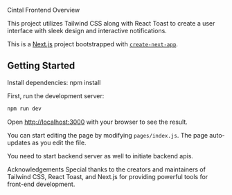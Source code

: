Cintal Frontend
Overview

This project utilizes Tailwind CSS along with React Toast to create a user interface with sleek design and interactive notifications.

This is a [Next.js](https://nextjs.org/) project bootstrapped with [`create-next-app`](https://github.com/vercel/next.js/tree/canary/packages/create-next-app).

## Getting Started

Install dependencies:
npm install

First, run the development server:

```bash
npm run dev
```

Open [http://localhost:3000](http://localhost:3000) with your browser to see the result.

You can start editing the page by modifying `pages/index.js`. The page auto-updates as you edit the file.


You need to start backend server as well to initiate backend apis.

Acknowledgements
Special thanks to the creators and maintainers of Tailwind CSS, React Toast, and Next.js for providing powerful tools for front-end development.
